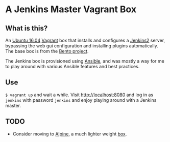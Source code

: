 # A Jenkins Master Vagrant Box

## What is this?

An [Ubuntu 16.04][1] [Vagrant][2] box that installs and configures a
[Jenkins2][3] server, bypassing the web gui configuration and installing
plugins automatically. The base box is from the [Bento project][5].

The Jenkins box is provisioned using [Ansible][4], and was mostly a way for me to
play around with various Ansible features and best practices.

## Use

`$ vagrant up` and wait a while. Visit
[http://localhost:8080](http://localhost:8080) and log in as `jenkins` with
password `jenkins` and enjoy playing around with a Jenkins master.

## TODO

- Consider moving to [Alpine][5], a much lighter weight [box][6].



[1]: http://releases.ubuntu.com/16.04/ "Ubuntu 16.04 Xenial"
[2]: http://vagrantup.com "Vagrant"
[3]: http://jenkins.io "Jenkins2"
[4]: http://ansible.com "Ansible"
[5]: https://alpinelinux.org/ "Alpine Linux"
[6]: https://atlas.hashicorp.com/maier "Alpine Boxes"
